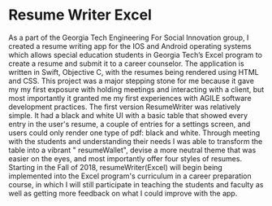 # Resume Writer Excel

As a part of the Georgia Tech Engineering For Social Innovation group, I created a resume writing app for the IOS and Android operating systems which allows special education students in Georgia Tech’s Excel program to create a resume and submit it to a career counselor. The application is written in Swift, Objective C, with the resumes being rendered using HTML and CSS. This project was a major stepping stone for me because it gave my my first exposure with holding meetings and interacting with a client, but most importantly it granted me my first experiences with AGILE software development practices. The first version ResumeWriter was relatively simple. It had a black and white UI with a basic table that showed every entry in the user's resume, a couple of entries for a settings screen, and users could only render one type of pdf: black and white. Through meeting with the students and understanding their needs I was able to transform the table into a vibrant " resumeWallet", devise a more neutral theme that was easier on the eyes, and most importantly offer four styles of resumes. Starting in the Fall of 2018, resumeWriter(Excel) will begin being implemented into the Excel program's curriculum in a career preparation course, in which I will still participate in teaching the students and faculty as well as getting more feedback on what I could improve with the app.

